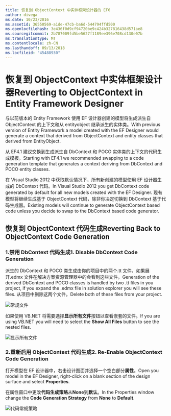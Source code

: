 ```yaml
---
title: 恢复到 ObjectContext 中实体框架设计器的 EF6
author: divega
ms.date: 10/23/2016
ms.assetid: 36550569-a1de-47cb-ba6d-544794ffd500
ms.openlocfilehash: 3e436f0d9cf94720be9c424b327816438d571ae8
ms.sourcegitcommit: 2b787009fd5be5627f1189ee396e708cd130e07b
ms.translationtype: MT
ms.contentlocale: zh-CN
ms.lasthandoff: 09/13/2018
ms.locfileid: "45488930"
---
```

# <a name="reverting-to-objectcontext-in-entity-framework-designer"></a><span data-ttu-id="4c30e-102">恢复到 ObjectContext 中实体框架设计器</span><span class="sxs-lookup"><span data-stu-id="4c30e-102">Reverting to ObjectContext in Entity Framework Designer</span></span>
<span data-ttu-id="4c30e-103">与以前版本的 Entity Framework 使用 EF 设计器创建的模型将生成派生自 ObjectContext 的上下文和从 entityobject 继承派生的实体类。</span><span class="sxs-lookup"><span data-stu-id="4c30e-103">With previous version of Entity Framework a model created with the EF Designer would generate a context that derived from ObjectContext and entity classes that derived from EntityObject.</span></span>

<span data-ttu-id="4c30e-104">从 EF4.1 建议交换到生成派生自 DbContext 和 POCO 实体类的上下文的代码生成模板。</span><span class="sxs-lookup"><span data-stu-id="4c30e-104">Starting with EF4.1 we recommended swapping to a code generation template that generates a context deriving from DbContext and POCO entity classes.</span></span>

<span data-ttu-id="4c30e-105">在 Visual Studio 2012 中获取默认情况下，所有新创建的模型使用 EF 设计器生成的 DbContext 代码。</span><span class="sxs-lookup"><span data-stu-id="4c30e-105">In Visual Studio 2012 you get DbContext code generated by default for all new models created with the EF Designer.</span></span> <span data-ttu-id="4c30e-106">现有模型将继续生成基于 ObjectContext 代码，除非你决定切换到 DbContext 基于代码生成器。</span><span class="sxs-lookup"><span data-stu-id="4c30e-106">Existing models will continue to generate ObjectContext based code unless you decide to swap to the DbContext based code generator.</span></span>

## <a name="reverting-back-to-objectcontext-code-generation"></a><span data-ttu-id="4c30e-107">恢复到 ObjectContext 代码生成</span><span class="sxs-lookup"><span data-stu-id="4c30e-107">Reverting Back to ObjectContext Code Generation</span></span>

### <a name="1-disable-dbcontext-code-generation"></a><span data-ttu-id="4c30e-108">1.禁用 DbContext 代码生成</span><span class="sxs-lookup"><span data-stu-id="4c30e-108">1. Disable DbContext Code Generation</span></span>

<span data-ttu-id="4c30e-109">派生的 DbContext 和 POCO 类生成由你的项目中的两个.tt 文件，如果展开.edmx 文件在解决方案资源管理器中的会看到这些文件。</span><span class="sxs-lookup"><span data-stu-id="4c30e-109">Generation of the derived DbContext and POCO classes is handled by two .tt files in you project, if you expand the .edmx file in solution explorer you will see these files.</span></span> <span data-ttu-id="4c30e-110">从项目中删除这两个文件。</span><span class="sxs-lookup"><span data-stu-id="4c30e-110">Delete both of these files from your project.</span></span>

![常规文件](~/ef6/media/codegenfiles.png)

<span data-ttu-id="4c30e-112">如果使用 VB.NET 将需要选择**显示所有文件**按钮以查看嵌套的文件。</span><span class="sxs-lookup"><span data-stu-id="4c30e-112">If you are using VB.NET you will need to select the **Show All Files** button to see the nested files.</span></span>

![显示所有文件](~/ef6/media/showallfiles.png)

### <a name="2-re-enable-objectcontext-code-generation"></a><span data-ttu-id="4c30e-114">2.重新启用 ObjectContext 代码生成</span><span class="sxs-lookup"><span data-stu-id="4c30e-114">2. Re-Enable ObjectContext Code Generation</span></span>

<span data-ttu-id="4c30e-115">打开模型在 EF 设计器中，右击设计图面并选择一个空白部分**属性**。</span><span class="sxs-lookup"><span data-stu-id="4c30e-115">Open you model in the EF Designer, right-click on a blank section of the design surface and select **Properties**.</span></span>

<span data-ttu-id="4c30e-116">在属性窗口中更改**代码生成策略**从**None**到**默认**。</span><span class="sxs-lookup"><span data-stu-id="4c30e-116">In the Properties window change the **Code Generation Strategy** from **None** to **Default**.</span></span>

![代码常规策略](~/ef6/media/codegenstrategy.png)
